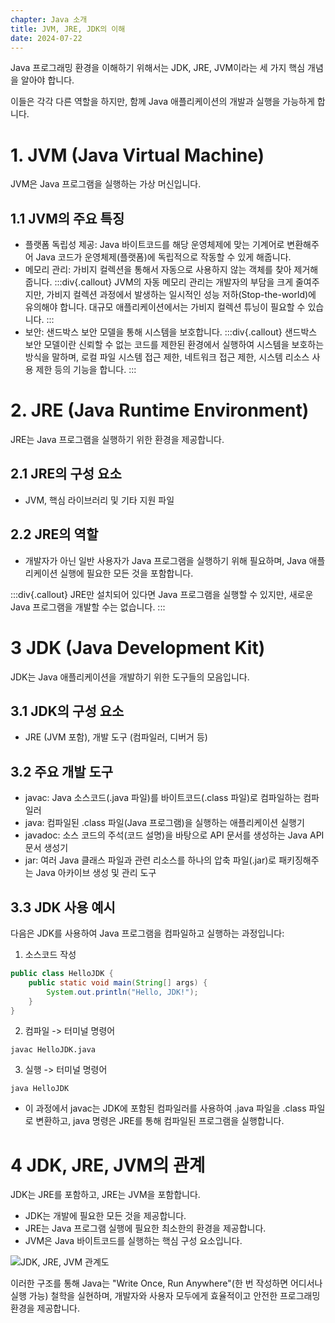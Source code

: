 ```yaml
---
chapter: Java 소개
title: JVM, JRE, JDK의 이해
date: 2024-07-22
---
```

Java 프로그래밍 환경을 이해하기 위해서는 JDK, JRE, JVM이라는 세 가지 핵심 개념을 알아야 합니다.

이들은 각각 다른 역할을 하지만, 함께 Java 애플리케이션의 개발과 실행을 가능하게 합니다.

# 1. JVM (Java Virtual Machine)
JVM은 Java 프로그램을 실행하는 가상 머신입니다.

## 1.1 JVM의 주요 특징
- 플랫폼 독립성 제공: Java 바이트코드를 해당 운영체제에 맞는 기계어로 변환해주어 Java 코드가 운영체제(플랫폼)에 독립적으로 작동할 수 있게 해줍니다.
- 메모리 관리: 가비지 컬렉션을 통해서 자동으로 사용하지 않는 객체를 찾아 제거해줍니다.
:::div{.callout}
JVM의 자동 메모리 관리는 개발자의 부담을 크게 줄여주지만, 가비지 컬렉션 과정에서 발생하는 일시적인 성능 저하(Stop-the-world)에 유의해야 합니다. 대규모 애플리케이션에서는 가비지 컬렉션 튜닝이 필요할 수 있습니다.
:::
- 보안: 샌드박스 보안 모델을 통해 시스템을 보호합니다.
:::div{.callout}
샌드박스 보안 모델이란 신뢰할 수 없는 코드를 제한된 환경에서 실행하여 시스템을 보호하는 방식을 말하며, 로컬 파일 시스템 접근 제한, 네트워크 접근 제한, 시스템 리소스 사용 제한 등의 기능을 합니다.
:::

# 2. JRE (Java Runtime Environment)
JRE는 Java 프로그램을 실행하기 위한 환경을 제공합니다.

## 2.1 JRE의 구성 요소

- JVM, 핵심 라이브러리 및 기타 지원 파일

## 2.2 JRE의 역할

- 개발자가 아닌 일반 사용자가 Java 프로그램을 실행하기 위해 필요하며, Java 애플리케이션 실행에 필요한 모든 것을 포함합니다.

:::div{.callout}
JRE만 설치되어 있다면 Java 프로그램을 실행할 수 있지만, 새로운 Java 프로그램을 개발할 수는 없습니다.
:::

# 3 JDK (Java Development Kit)
JDK는 Java 애플리케이션을 개발하기 위한 도구들의 모음입니다.

## 3.1 JDK의 구성 요소

- JRE (JVM 포함), 개발 도구 (컴파일러, 디버거 등)

## 3.2 주요 개발 도구

- javac: Java 소스코드(.java 파일)를 바이트코드(.class 파일)로 컴파일하는 컴파일러
- java: 컴파일된 .class 파일(Java 프로그램)을 실행하는 애플리케이션 실행기
- javadoc: 소스 코드의 주석(코드 설명)을 바탕으로 API 문서를 생성하는 Java API 문서 생성기
- jar: 여러 Java 클래스 파일과 관련 리소스를 하나의 압축 파일(.jar)로 패키징해주는 Java 아카이브 생성 및 관리 도구

## 3.3 JDK 사용 예시
다음은 JDK를 사용하여 Java 프로그램을 컴파일하고 실행하는 과정입니다:

1. 소스코드 작성
```java
public class HelloJDK {
    public static void main(String[] args) {
        System.out.println("Hello, JDK!");
    }
}
```

2. 컴파일 -> 터미널 명령어
```
javac HelloJDK.java
```

3. 실행 -> 터미널 명령어
```
java HelloJDK
```
- 이 과정에서 javac는 JDK에 포함된 컴파일러를 사용하여 .java 파일을 .class 파일로 변환하고, java 명령은 JRE를 통해 컴파일된 프로그램을 실행합니다.
# 4 JDK, JRE, JVM의 관계

JDK는 JRE를 포함하고, JRE는 JVM을 포함합니다.
- JDK는 개발에 필요한 모든 것을 제공합니다.
- JRE는 Java 프로그램 실행에 필요한 최소한의 환경을 제공합니다.
- JVM은 Java 바이트코드를 실행하는 핵심 구성 요소입니다.

 ![JDK, JRE, JVM 관계도](/images/essentials-java/chapter01/jdk_jre_jvm_diagram.png)

이러한 구조를 통해 Java는 "Write Once, Run Anywhere"(한 번 작성하면 어디서나 실행 가능) 철학을 실현하며, 개발자와 사용자 모두에게 효율적이고 안전한 프로그래밍 환경을 제공합니다.